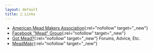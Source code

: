 ```yaml
---
layout: default
title: 🔗 Links
---
```


- [American Mead Makers Association](https://mead-makers.org/){:rel="nofollow" target="_new"}
- [Facebook "Mead" Group](https://facebook.com/groups/2204648847/){:rel="nofollow" target="_new"}
- [Got Mead?](https://gotmead.com/){:rel="nofollow" target="_new"} Forums, Advice, Etc.
- [MeadMakr](https://www.meadmakr.com/){:rel="nofollow" target="_new"}
